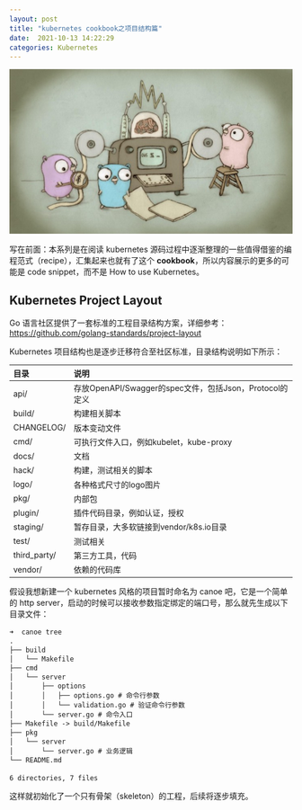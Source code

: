 ```yaml
---
layout: post
title: "kubernetes cookbook之项目结构篇"
date:  2021-10-13 14:22:29
categories: Kubernetes
---
```


![go](/images/go.jpeg)

写在前面：本系列是在阅读 kubernetes 源码过程中逐渐整理的一些值得借鉴的编程范式（recipe），汇集起来也就有了这个 **cookbook**，所以内容展示的更多的可能是 code snippet，而不是 How to use Kubernetes。

## Kubernetes Project Layout

Go 语言社区提供了一套标准的工程目录结构方案，详细参考：<https://github.com/golang-standards/project-layout>

Kubernetes 项目结构也是逐步迁移符合至社区标准，目录结构说明如下所示：

|目录|说明|
|:---- | :---- |
|api/|存放OpenAPI/Swagger的spec文件，包括Json，Protocol的定义|
|build/|构建相关脚本|
|CHANGELOG/|版本变动文件|
|cmd/|可执行文件入口，例如kubelet，kube-proxy|
|docs/|文档|
|hack/|构建，测试相关的脚本|
|logo/|各种格式尺寸的logo图片|
|pkg/|内部包|
|plugin/|插件代码目录，例如认证，授权|
|staging/|暂存目录，大多软链接到vendor/k8s.io目录|
|test/|测试相关|
|third_party/|第三方工具，代码|
|vendor/|依赖的代码库|

假设我想新建一个 kubernetes 风格的项目暂时命名为 canoe 吧，它是一个简单的 http server，启动的时候可以接收参数指定绑定的端口号，那么就先生成以下目录文件：

```
➜  canoe tree
.
├── build
│   └── Makefile
├── cmd
│   └── server
│       ├── options
│       │   ├── options.go # 命令行参数
│       │   └── validation.go # 验证命令行参数
│       └── server.go # 命令入口
├── Makefile -> build/Makefile
├── pkg
│   └── server
│       └── server.go # 业务逻辑
└── README.md

6 directories, 7 files

```

这样就初始化了一个只有骨架（skeleton）的工程，后续将逐步填充。
